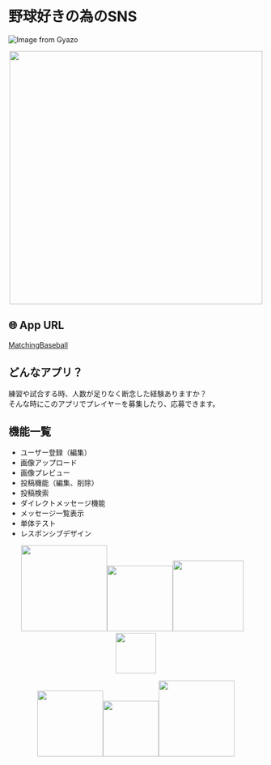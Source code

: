 # 野球好きの為のSNS
![Image from Gyazo](https://user-images.githubusercontent.com/61145524/79874725-aaa6c780-8423-11ea-9a59-397c27d5e47e.jpg)
  
<p align="center">
<img src="https://user-images.githubusercontent.com/61145524/79873862-a29a5800-8422-11ea-87d7-19b7e5ee042e.png" width="500px"></p>
  
## 🌐 App URL
[MatchingBaseball](http://matchingbaseball.tokyo/)
## どんなアプリ？
練習や試合する時、人数が足りなく断念した経験ありますか？  
そんな時にこのアプリでプレイヤーを募集したり、応募できます。  
## 機能一覧
- ユーザー登録（編集）
- 画像アップロード
- 画像プレビュー
- 投稿機能（編集、削除）
- 投稿検索
- ダイレクトメッセージ機能
- メッセージ一覧表示
- 単体テスト
- レスポンシブデザイン  
 
<p align="center">
<img src="https://user-images.githubusercontent.com/61145524/79036157-71d74900-7c00-11ea-87b3-1647d11584c6.jpeg" width="170px"><img src="https://user-images.githubusercontent.com/61145524/79036184-b7941180-7c00-11ea-8d0b-b607d112ee36.png" width="130px"><img src="https://user-images.githubusercontent.com/61145524/79036135-1d33ce00-7c00-11ea-8598-1b8f402c0f7f.png" width="140px">&emsp;<img src="https://user-images.githubusercontent.com/61145524/79036339-6be26780-7c02-11ea-98cb-b36569334419.png" width="80px">
</p>
<p align="center">
<img src="https://user-images.githubusercontent.com/61145524/79036217-25403d80-7c01-11ea-830c-1a652dde6fe3.png" width="130px"><img src="https://user-images.githubusercontent.com/61145524/79036400-db585700-7c02-11ea-945a-fb3b6d576c76.png" width="110px"><img src="https://user-images.githubusercontent.com/61145524/79036422-fcb94300-7c02-11ea-89c5-ecaf7c0c1a9b.jpg" width="150px">
</p>
